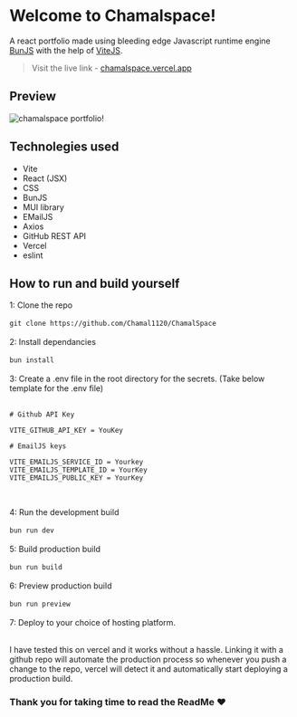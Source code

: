 # Welcome to Chamalspace!

A react portfolio made using bleeding edge Javascript runtime engine [BunJS](https://bun.sh/) with the help of [ViteJS](https://vitejs.dev/).

> Visit the live link - [chamalspace.vercel.app](chamalspace.vercel.app)

## Preview

![chamalspace portfolio!](/assets/images/imagePreview.png "chamalspace preview")

## Technolegies used

* Vite
* React (JSX)
* CSS
* BunJS
* MUI library
* EMailJS
* Axios
* GitHub REST API
* Vercel
* eslint

## How to run and build yourself

1: Clone the repo <br><br>
`git clone https://github.com/Chamal1120/ChamalSpace` <br><br>
2: Install dependancies <br><br>
`bun install`<br><br>
3: Create a .env file in the root directory for the secrets. (Take below template for the .env file) <br><br>

    # Github API Key
    
    VITE_GITHUB_API_KEY = YouKey

    # EmailJS keys

    VITE_EMAILJS_SERVICE_ID = Yourkey
    VITE_EMAILJS_TEMPLATE_ID = YourKey
    VITE_EMAILJS_PUBLIC_KEY = YourKey
<br>

4: Run the development build <br><br>
`bun run dev`<br><br>
5: Build production build <br><br>
`bun run build` <br><br>
6: Preview production build <br><br>
`bun run preview` <br><br>
7: Deploy to your choice of hosting platform. <br><br>

I have tested this on vercel and it works without a hassle. Linking it with a github repo will automate the production process so whenever you push a change to the repo, vercel will detect it and automatically start deploying a production build.

### Thank you for taking time to read the ReadMe ❤️